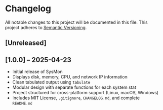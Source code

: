 # Changelog

All notable changes to this project will be documented in this file.
This project adheres to [Semantic Versioning](https://semver.org/).

## [Unreleased]

## [1.0.0] – 2025-04-23
- Initial release of SysMon
- Displays disk, memory, CPU, and network IP information
- Clean tabulated output using `tabulate`
- Modular design with separate functions for each system stat
- Project structured for cross-platform support (Linux, macOS, Windows)
- Includes MIT License, `.gitignore`, `CHANGELOG.md`, and complete `README.md`